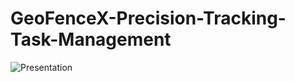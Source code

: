 # GeoFenceX-Precision-Tracking-Task-Management
![Presentation]((https://github.com/Anhsirk1/GeoFenceX-Precision-Tracking-Task-Management/blob/main/assets/GeoFenceX%20-%20Precision%20Tracking%20and%20Task%20Management.gif))
